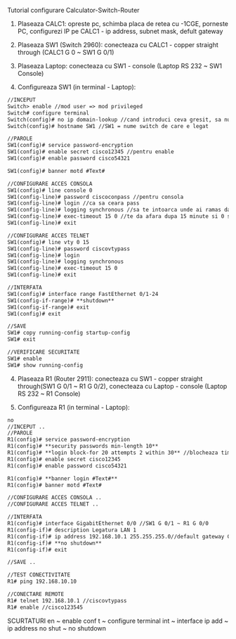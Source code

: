 Tutorial configurare Calculator-Switch-Router

1. Plaseaza CALC1: opreste pc, schimba placa de retea cu -1CGE, porneste PC, configurezi IP pe CALC1 - ip address, subnet mask, defult gateway

2. Plaseaza SW1 (Switch 2960): conecteaza cu CALC1 - copper straight through (CALC1 G 0 ~ SW1 G 0/1)

3. Plaseaza Laptop: conecteaza cu SW1 - console (Laptop RS 232 ~ SW1 Console)

3. Configureaza SW1 (in terminal - Laptop):
```markdown
//INCEPUT
Switch> enable //mod user => mod privileged
Switch# configure terminal
Switch(config)# no ip domain-lookup //cand introduci ceva gresit, sa nu astepti degeaba
Switch(config)# hostname SW1 //SW1 = nume switch de care e legat

//PAROLE
SW1(config)# service password-encryption
SW1(config)# enable secret cisco12345 //pentru enable
SW1(config)# enable password cisco54321

SW1(config)# banner motd #Text#

//CONFIGURARE ACCES CONSOLA
SW1(config)# line console 0
SW1(config-line)# password ciscoconpass //pentru consola
SW1(config-line)# login //ca sa ceara pass
SW1(config-line)# logging synchronous //sa te intoarca unde ai ramas daca vin mesaje de la OS
SW1(config-line)# exec-timeout 15 0 //te da afara dupa 15 minute si 0 secunde
SW1(config-line)# exit

//CONFIGURARE ACCES TELNET
SW1(config)# line vty 0 15
SW1(config-line)# password ciscovtypass
SW1(config-line)# login
SW1(config-line)# logging synchronous
SW1(config-line)# exec-timeout 15 0
SW1(config-line)# exit

//INTERFATA
SW1(config)# interface range FastEthernet 0/1-24
SW1(config-if-range)# **shutdown**
SW1(config-if-range)# exit
SW1(config)# exit

//SAVE
SW1# copy running-config startup-config
SW1# exit

//VERIFICARE SECURITATE
SW1# enable
SW1# show running-config
```

4. Plaseaza R1 (Router 2911): conecteaza cu SW1 - copper straight through(SW1 G 0/1 ~ R1 G 0/2), conecteaza cu Laptop - console (Laptop RS 232 ~ R1 Console)

5. Configureaza R1 (in terminal - Laptop):

```markdown
no
//INCEPUT ..
//PAROLE
R1(config)# service password-encryption
R1(config)# **security passwords min-length 10**
R1(config)# **login block-for 20 attempts 2 within 30** //blocheaza timp de 20 de secunde la doua incercari gresite in interval de 30 de secunde
R1(config)# enable secret cisco12345
R1(config)# enable password cisco54321

R1(config)# **banner login #Text#**
R1(config)# banner motd #Text#

//CONFIGURARE ACCES CONSOLA ..
//CONFIGURARE ACCES TELNET ..

//INTERFATA
R1(config)# interface GigabitEthernet 0/0 //SW1 G 0/1 ~ R1 G 0/0
R1(config-if)# description Legatura LAN 1
R1(config-if)# ip address 192.168.10.1 255.255.255.0//default gateway CALC1, subnet mask CALC 1
R1(config-if)# **no shutdown**
R1(config-if)# exit

//SAVE ..

//TEST CONECTIVITATE
R1# ping 192.168.10.10

//CONECTARE REMOTE
R1# telnet 192.168.10.1 //ciscovtypass
R1# enable //cisco123545
```

SCURTATURI
en ~ enable
conf t ~ configure terminal
int ~ interface
ip add ~ ip address
no shut ~ no shutdown
